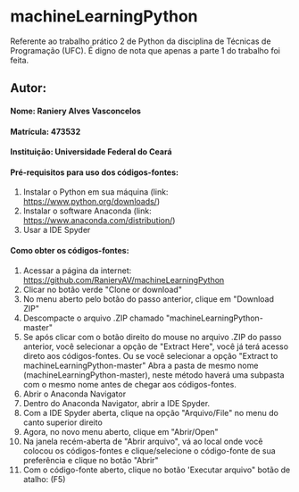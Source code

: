 # machineLearningPython
Referente ao trabalho prático 2 de Python da disciplina de Técnicas de Programação (UFC). É digno de nota que apenas a parte 1 do trabalho foi feita.

## Autor:
#### Nome: Raniery Alves Vasconcelos
#### Matrícula: 473532
#### Instituição: Universidade Federal do Ceará

#### Pré-requisitos para uso dos códigos-fontes:
1. Instalar o Python em sua máquina (link: https://www.python.org/downloads/)
2. Instalar o software Anaconda (link: https://www.anaconda.com/distribution/)
3. Usar a IDE Spyder

#### Como obter os códigos-fontes:
1. Acessar a página da internet: https://github.com/RanieryAV/machineLearningPython
2. Clicar no botão verde "Clone or download"
3. No menu aberto pelo botão do passo anterior, clique em "Download ZIP"
4. Descompacte o arquivo .ZIP chamado "machineLearningPython-master"
5. Se após clicar com o botão direito do mouse no arquivo .ZIP do passo anterior, você selecionar a opção de "Extract Here", você já terá acesso direto aos códigos-fontes. Ou se você selecionar a opção "Extract to machineLearningPython-master\" Abra a pasta de mesmo nome (machineLearningPython-master), neste método haverá uma subpasta com o mesmo nome antes de chegar aos códigos-fontes.
6. Abrir o Anaconda Navigator
7. Dentro do Anaconda Navigator, abrir a IDE Spyder.
8. Com a IDE Spyder aberta, clique na opção "Arquivo/File" no menu do canto superior direito
9. Agora, no novo menu aberto, clique em "Abrir/Open"
10. Na janela recém-aberta de "Abrir arquivo", vá ao local onde você colocou os códigos-fontes e clique/selecione o código-fonte de sua preferência e clique no botão "Abrir"
11. Com o código-fonte aberto, clique no botão 'Executar arquivo" botão de atalho: (F5)
